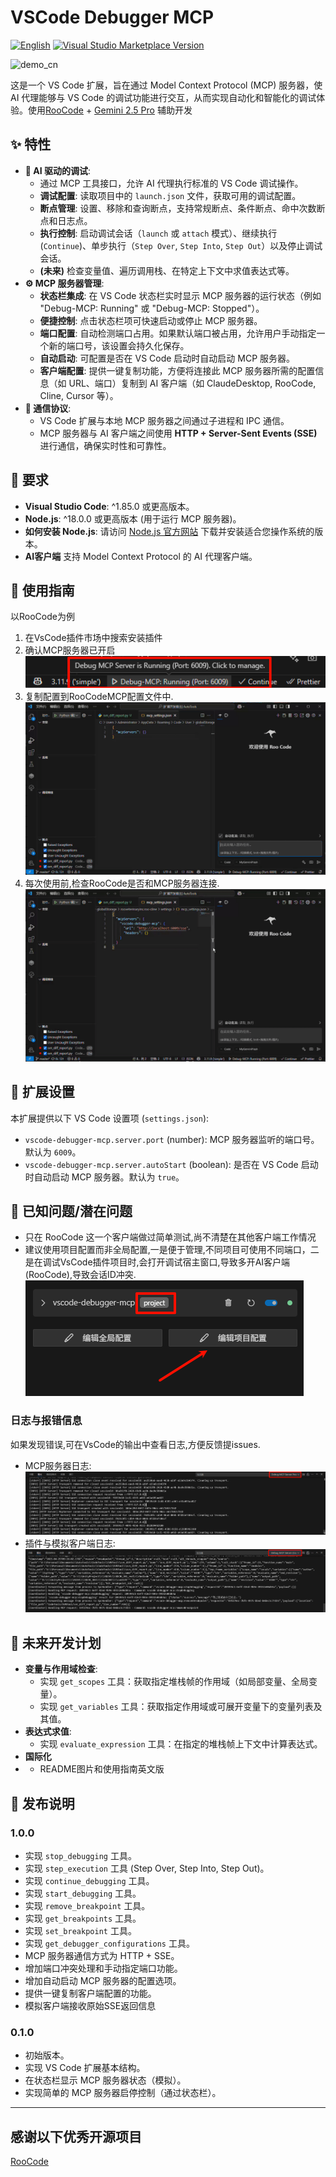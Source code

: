 # VSCode Debugger MCP

[![English](https://img.shields.io/badge/Language-English-blue)](README.md)
[![Visual Studio Marketplace Version](https://img.shields.io/visual-studio-marketplace/v/NyxJae.vscode-debugger-mcp?style=flat-square&amp;label=VS%20Marketplace)](https://marketplace.visualstudio.com/items?itemName=NyxJae.vscode-debugger-mcp)

![demo_cn](assets/demo_cn.gif)

这是一个 VS Code 扩展，旨在通过 Model Context Protocol (MCP) 服务器，使 AI 代理能够与 VS Code 的调试功能进行交互，从而实现自动化和智能化的调试体验。使用[RooCode](https://github.com/RooVetGit/Roo-Code) + [Gemini 2.5 Pro](https://deepmind.google/technologies/gemini/pro/) 辅助开发

## ✨ 特性

*   **🤖 AI 驱动的调试**:
    *   通过 MCP 工具接口，允许 AI 代理执行标准的 VS Code 调试操作。
    *   **调试配置**: 读取项目中的 `launch.json` 文件，获取可用的调试配置。
    *   **断点管理**: 设置、移除和查询断点，支持常规断点、条件断点、命中次数断点和日志点。
    *   **执行控制**: 启动调试会话（`launch` 或 `attach` 模式）、继续执行 (`Continue`)、单步执行（`Step Over`, `Step Into`, `Step Out`）以及停止调试会话。
    *   **(未来)** 检查变量值、遍历调用栈、在特定上下文中求值表达式等。
*   **⚙️ MCP 服务器管理**:
    *   **状态栏集成**: 在 VS Code 状态栏实时显示 MCP 服务器的运行状态（例如 "Debug-MCP: Running" 或 "Debug-MCP: Stopped"）。
    *   **便捷控制**: 点击状态栏项可快速启动或停止 MCP 服务器。
    *   **端口配置**: 自动检测端口占用。如果默认端口被占用，允许用户手动指定一个新的端口号，该设置会持久化保存。
    *   **自动启动**: 可配置是否在 VS Code 启动时自动启动 MCP 服务器。
    *   **客户端配置**: 提供一键复制功能，方便将连接此 MCP 服务器所需的配置信息（如 URL、端口）复制到 AI 客户端（如 ClaudeDesktop, RooCode, Cline, Cursor 等）。
*   **📡 通信协议**:
    *   VS Code 扩展与本地 MCP 服务器之间通过子进程和 IPC 通信。
    *   MCP 服务器与 AI 客户端之间使用 **HTTP + Server-Sent Events (SSE)** 进行通信，确保实时性和可靠性。

## 🚀 要求

*   **Visual Studio Code**: ^1.85.0 或更高版本。
*   **Node.js**: ^18.0.0 或更高版本 (用于运行 MCP 服务器)。
*   **如何安装 Node.js**: 请访问 [Node.js 官方网站](https://nodejs.org/) 下载并安装适合您操作系统的版本。
*   **AI客户端** 支持 Model Context Protocol 的 AI 代理客户端。

## 📖 使用指南
以RooCode为例
1. 在VsCode插件市场中搜索安装插件
2. 确认MCP服务器已开启 ![MCPRunning_cn](assets/MCPRunning_cn.png)
3. 复制配置到RooCodeMCP配置文件中. ![copy_config_cn](assets/copy_config_cn.gif)
4. 每次使用前,检查RooCode是否和MCP服务器连接. ![connect_cn](assets/connect_cn.gif)

## 🔧 扩展设置

本扩展提供以下 VS Code 设置项 (`settings.json`):

*   `vscode-debugger-mcp.server.port` (number): MCP 服务器监听的端口号。默认为 `6009`。
*   `vscode-debugger-mcp.server.autoStart` (boolean): 是否在 VS Code 启动时自动启动 MCP 服务器。默认为 `true`。

## 🐞 已知问题/潜在问题

*   只在 RooCode 这一个客户端做过简单测试,尚不清楚在其他客户端工作情况
*   建议使用项目配置而非全局配置,一是便于管理,不同项目可使用不同端口，二是在调试VsCode插件项目时,会打开调试宿主窗口,导致多开AI客户端(RooCode),导致会话ID冲突.![note_1](assets/note_1_cn.png)

### 日志与报错信息
如果发现错误,可在VsCode的输出中查看日志,方便反馈提issues.
*   MCP服务器日志:![mcp_log](assets/mcp_log.png)
*   插件与模拟客户端日志:![extention_log](assets/extention_log.png)

## 🔮 未来开发计划

*   **变量与作用域检查**:
    *   实现 `get_scopes` 工具：获取指定堆栈帧的作用域（如局部变量、全局变量）。
    *   实现 `get_variables` 工具：获取指定作用域或可展开变量下的变量列表及其值。
*   **表达式求值**:
    *   实现 `evaluate_expression` 工具：在指定的堆栈帧上下文中计算表达式。
*   **国际化**
*   *   README图片和使用指南英文版
## 🎉 发布说明

### 1.0.0
*   实现 `stop_debugging` 工具。
*   实现 `step_execution` 工具 (Step Over, Step Into, Step Out)。
*   实现 `continue_debugging` 工具。
*   实现 `start_debugging` 工具。
*   实现 `remove_breakpoint` 工具。
*   实现 `get_breakpoints` 工具。
*   实现 `set_breakpoint` 工具。
*   实现 `get_debugger_configurations` 工具。
*   MCP 服务器通信方式为 HTTP + SSE。
*   增加端口冲突处理和手动指定端口功能。
*   增加自动启动 MCP 服务器的配置选项。
*   提供一键复制客户端配置的功能。
*   模拟客户端接收原始SSE返回信息

### 0.1.0
*   初始版本。
*   实现 VS Code 扩展基本结构。
*   在状态栏显示 MCP 服务器状态（模拟）。
*   实现简单的 MCP 服务器启停控制（通过状态栏）。

---


## 感谢以下优秀开源项目
[RooCode](https://github.com/RooVetGit/Roo-Code)

